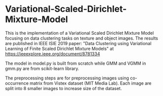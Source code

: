 # Variational-Scaled-Dirichlet-Mixture-Model

This is the implementation of a Variational Scaled Dirichlet Mixture Model focusing on data clustering tasks on texture and object images. The results are published in IEEE ISIE 2019 paper: "Data Clustering using Variational Learning of Finite Scaled Dirichlet Mixture Models" at https://ieeexplore.ieee.org/document/8781334

The model in model.py is built from scratch while GMM and VGMM in gmm.py are from scikit-learn library.

The preprocessing steps are for preprocessing images using co-occurrence matrix from Vistex dataset (MIT Media Lab). Each image are split into 8 smaller images to increase size of the dataset.
